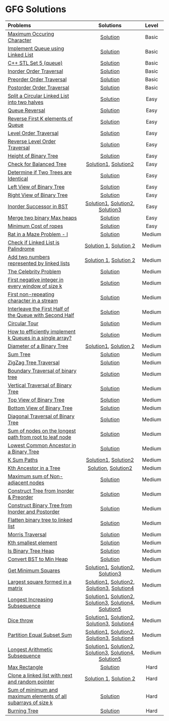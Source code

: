 # GFG Solutions

|  Problems  |  Solutions  |  Level  |
|:-----------|:-----------:|:-------:|
|  [Maximum Occuring Character](https://practice.geeksforgeeks.org/problems/maximum-occuring-character-1587115620/1)  |  [Solution](https://github.com/kishanrajput23/Love-Babbar-CPP-DSA-Course/blob/main/Lectures/Lecture_22/Lecture_Codes/maximum_occuring_character.cpp)  |  Basic  |
|  [Implement Queue using Linked List](https://www.geeksforgeeks.org/problems/implement-queue-using-linked-list/1)  |  [Solution](https://github.com/kishanrajput23/Love-Babbar-CPP-DSA-Course/blob/main/Lectures/Lecture_60/Lecture_Codes/implement_queue_using_linked_list.cpp)  |  Basic  |
|  [C++ STL Set 5 (queue)](https://www.geeksforgeeks.org/problems/c-stl-set-5-queue/1)  |  [Solution](https://github.com/kishanrajput23/Love-Babbar-CPP-DSA-Course/blob/main/Lectures/Lecture_60/Lecture_Codes/c%2B%2B_stl_set_5_queue.cpp)  |  Basic  |
|  [Inorder Order Traversal](https://www.geeksforgeeks.org/problems/inorder-traversal/1)  |  [Solution](https://github.com/kishanrajput23/Love-Babbar-CPP-DSA-Course/blob/main/Lectures/Lecture_62/Lecture_Codes/implementation_of_binary_tree.cpp)  |  Basic  |
|  [Preorder Order Traversal](https://www.geeksforgeeks.org/problems/preorder-traversal/1)  |  [Solution](https://github.com/kishanrajput23/Love-Babbar-CPP-DSA-Course/blob/main/Lectures/Lecture_62/Lecture_Codes/implementation_of_binary_tree.cpp)  |  Basic  |
 |  [Postorder Order Traversal](https://www.geeksforgeeks.org/problems/postorder-traversal/1)  |  [Solution](https://github.com/kishanrajput23/Love-Babbar-CPP-DSA-Course/blob/main/Lectures/Lecture_62/Lecture_Codes/implementation_of_binary_tree.cpp)  |  Basic  |
|  [Split a Circular Linked List into two halves](https://www.geeksforgeeks.org/problems/split-a-circular-linked-list-into-two-halves/1)  |  [Solution](https://github.com/kishanrajput23/Love-Babbar-CPP-DSA-Course/blob/main/Lectures/Lecture_48/Homework/split_a_circular_linked_list_into_two_halves.cpp)  |  Easy  |
|  [Queue Reversal](https://www.geeksforgeeks.org/problems/queue-reversal/1)  |  [Solution](https://github.com/kishanrajput23/Love-Babbar-CPP-DSA-Course/blob/main/Lectures/Lecture_61/Lecture_Codes/queue_reversal.cpp)  |  Easy  |
|  [Reverse First K elements of Queue](https://www.geeksforgeeks.org/problems/reverse-first-k-elements-of-queue/1)  |  [Solution](https://github.com/kishanrajput23/Love-Babbar-CPP-DSA-Course/blob/main/Lectures/Lecture_61/Lecture_Codes/reverse_first_k_elements_of_queue.cpp)  |  Easy  |
|  [Level Order Traversal](https://www.geeksforgeeks.org/problems/level-order-traversal/1)  |  [Solution](https://github.com/kishanrajput23/Love-Babbar-CPP-DSA-Course/blob/main/Lectures/Lecture_62/Lecture_Codes/level_order_traversal.cpp)  |  Easy  |
|  [Reverse Level Order Traversal](https://www.geeksforgeeks.org/problems/reverse-level-order-traversal/1)  |  [Solution](https://github.com/kishanrajput23/Love-Babbar-CPP-DSA-Course/blob/main/Lectures/Lecture_62/Homework/reverse_level_order_traversal.cpp)  |  Easy  |
|  [Height of Binary Tree](https://www.geeksforgeeks.org/problems/height-of-binary-tree/1)  |  [Solution](https://github.com/kishanrajput23/Love-Babbar-CPP-DSA-Course/blob/main/Lectures/Lecture_63/Lecture_Codes/height_of_binary_tree.cpp)  |  Easy  |
|  [Check for Balanced Tree](https://www.geeksforgeeks.org/problems/check-for-balanced-tree/1)  |  [Solution1](https://github.com/kishanrajput23/Love-Babbar-CPP-DSA-Course/blob/main/Lectures/Lecture_63/Lecture_Codes/check_for_balanced_tree_approach1.cpp), [Solution2](https://github.com/kishanrajput23/Love-Babbar-CPP-DSA-Course/blob/main/Lectures/Lecture_63/Lecture_Codes/check_for_balanced_tree_approach2.cpp)  |  Easy  |
|  [Determine if Two Trees are Identical](https://www.geeksforgeeks.org/problems/determine-if-two-trees-are-identical/1)  |  [Solution](https://github.com/kishanrajput23/Love-Babbar-CPP-DSA-Course/blob/main/Lectures/Lecture_63/Lecture_Codes/determine_if_two_trees_are_identical.cpp)  |  Easy  |
|  [Left View of Binary Tree](https://www.geeksforgeeks.org/problems/left-view-of-binary-tree/1)  |  [Solution](https://github.com/kishanrajput23/Love-Babbar-CPP-DSA-Course/blob/main/Lectures/Lecture_64/Lecture_Codes/left_view_of_binary_tree.cpp)  |  Easy  |
|  [Right View of Binary Tree](https://www.geeksforgeeks.org/problems/right-view-of-binary-tree/1)  |  [Solution](https://github.com/kishanrajput23/Love-Babbar-CPP-DSA-Course/blob/main/Lectures/Lecture_64/Lecture_Codes/right_view_of_binary_tree.cpp)  |  Easy  |
|  [Inorder Successor in BST](https://www.geeksforgeeks.org/problems/inorder-successor-in-bst/1?)  |  [Solution1](https://github.com/kishanrajput23/Love-Babbar-CPP-DSA-Course/blob/main/Lectures/Lecture_69/Homework/inorder_successor_in_bst_approach_1.cpp), [Solution2](https://github.com/kishanrajput23/Love-Babbar-CPP-DSA-Course/blob/main/Lectures/Lecture_69/Homework/inorder_successor_in_bst_approach_2.cpp), [Solution3](https://github.com/kishanrajput23/Love-Babbar-CPP-DSA-Course/blob/main/Lectures/Lecture_69/Homework/inorder_successor_in_bst_approach_3.cpp)  |  Easy  |
|  [Merge two binary Max heaps](https://www.geeksforgeeks.org/problems/merge-two-binary-max-heap0144/1)  |  [Solution](https://github.com/kishanrajput23/Love-Babbar-CPP-DSA-Course/blob/main/Lectures/Lecture_75/Lecture_Codes/merge_two_binary_max_heaps.cpp)  |  Easy  |
|  [Minimum Cost of ropes](https://www.geeksforgeeks.org/problems/minimum-cost-of-ropes-1587115620/1)  |  [Solution](https://github.com/kishanrajput23/Love-Babbar-CPP-DSA-Course/blob/main/Lectures/Lecture_75/Lecture_Codes/minimum_cost_of_ropes.cpp)  |  Easy  |
|  [Rat in a Maze Problem - I](https://practice.geeksforgeeks.org/problems/rat-in-a-maze-problem/1)  |  [Solution](https://github.com/kishanrajput23/Love-Babbar-CPP-DSA-Course/blob/main/Lectures/Lecture_40/Lecture_Codes/rat_in_a_maze_problem_I.cpp)  |  Medium  |
|  [Check if Linked List is Palindrome](https://www.geeksforgeeks.org/problems/check-if-linked-list-is-pallindrome/1)  |  [Solution 1](https://github.com/kishanrajput23/Love-Babbar-CPP-DSA-Course/blob/main/Lectures/Lecture_50/Lecture_Codes/check_if_linked_list_is_palindrome_approach-1.cpp), [Solution 2](https://github.com/kishanrajput23/Love-Babbar-CPP-DSA-Course/blob/main/Lectures/Lecture_50/Lecture_Codes/check_if_linked_list_is_palindrome_approach-2.cpp)  |  Medium  |
|  [Add two numbers represented by linked lists](https://www.geeksforgeeks.org/problems/add-two-numbers-represented-by-linked-lists/1)  |  [Solution 1](https://github.com/kishanrajput23/Love-Babbar-CPP-DSA-Course/blob/main/Lectures/Lecture_51/Lecture_Codes/add_two_numbers_represented_by_linked_lists_approach-1.cpp), [Solution 2](https://github.com/kishanrajput23/Love-Babbar-CPP-DSA-Course/blob/main/Lectures/Lecture_51/Lecture_Codes/add_two_numbers_represented_by_linked_lists_approach-2.cpp)  |  Medium  |
|  [The Celebrity Problem](https://www.geeksforgeeks.org/problems/the-celebrity-problem/1)  |  [Solution](https://github.com/kishanrajput23/Love-Babbar-CPP-DSA-Course/blob/main/Lectures/Lecture_57/Lecture_Codes/the_celebrity_problem.cpp)  |  Medium  |
|  [First negative integer in every window of size k](https://www.geeksforgeeks.org/problems/first-negative-integer-in-every-window-of-size-k3345/1)  |  [Solution](https://github.com/kishanrajput23/Love-Babbar-CPP-DSA-Course/blob/main/Lectures/Lecture_61/Lecture_Codes/first_negative_integer_in_every_window_of_size_k.cpp)  |  Medium  |
|  [First non-repeating character in a stream](https://www.geeksforgeeks.org/problems/first-non-repeating-character-in-a-stream1216/1)  |  [Solution](https://github.com/kishanrajput23/Love-Babbar-CPP-DSA-Course/blob/main/Lectures/Lecture_61/Lecture_Codes/first_non_repeating_character_in_a_stream.cpp)  |  Medium  |
|  [Interleave the First Half of the Queue with Second Half](https://www.geeksforgeeks.org/problems/interleave-the-first-half-of-the-queue-with-second-half/1)  |  [Solution](https://github.com/kishanrajput23/Love-Babbar-CPP-DSA-Course/blob/main/Lectures/Lecture_61/Lecture_Codes/interleave_the_first_half_of_the_queue_with_second_half.cpp)  |  Medium  |
|  [Circular Tour](https://www.geeksforgeeks.org/problems/circular-tour-1587115620/1)  |  [Solution](https://github.com/kishanrajput23/Love-Babbar-CPP-DSA-Course/blob/main/Lectures/Lecture_61/Lecture_Codes/circular_tour.cpp)  |  Medium  |
|  [How to efficiently implement k Queues in a single array?](https://www.geeksforgeeks.org/efficiently-implement-k-queues-single-array/)  |  [Solution](https://github.com/kishanrajput23/Love-Babbar-CPP-DSA-Course/blob/main/Lectures/Lecture_61/Lecture_Codes/kqueue.cpp)  |  Medium  |
|  [Diameter of a Binary Tree](https://www.geeksforgeeks.org/problems/diameter-of-binary-tree/1)  |  [Solution1](https://github.com/kishanrajput23/Love-Babbar-CPP-DSA-Course/blob/main/Lectures/Lecture_63/Lecture_Codes/diameter_of_a_binary_tree_approach1.cpp), [Solution 2](https://github.com/kishanrajput23/Love-Babbar-CPP-DSA-Course/blob/main/Lectures/Lecture_63/Lecture_Codes/diameter_of_a_binary_tree_approach2.cpp)  |  Medium  |
|  [Sum Tree](https://www.geeksforgeeks.org/problems/sum-tree/1)  |  [Solution](https://github.com/kishanrajput23/Love-Babbar-CPP-DSA-Course/blob/main/Lectures/Lecture_63/Lecture_Codes/sum_tree.cpp)  |  Medium  |
|  [ZigZag Tree Traversal](https://www.geeksforgeeks.org/problems/zigzag-tree-traversal/1)  |  [Solution](https://github.com/kishanrajput23/Love-Babbar-CPP-DSA-Course/blob/main/Lectures/Lecture_64/Lecture_Codes/zig_zag_tree_traversal.cpp)  |  Medium  |
|  [Boundary Traversal of binary tree](https://www.geeksforgeeks.org/problems/boundary-traversal-of-binary-tree/1)  |  [Solution](https://github.com/kishanrajput23/Love-Babbar-CPP-DSA-Course/blob/main/Lectures/Lecture_64/Lecture_Codes/boundary_traversal_of_binary_tree.cpp)  |  Medium  |
|  [Vertical Traversal of Binary Tree](https://www.geeksforgeeks.org/problems/print-a-binary-tree-in-vertical-order/1)  |  [Solution](https://github.com/kishanrajput23/Love-Babbar-CPP-DSA-Course/blob/main/Lectures/Lecture_64/Lecture_Codes/vertical_traversal_of_binary_tree.cpp)  |  Medium  |
|  [Top View of Binary Tree](https://www.geeksforgeeks.org/problems/top-view-of-binary-tree/1)  |  [Solution](https://github.com/kishanrajput23/Love-Babbar-CPP-DSA-Course/blob/main/Lectures/Lecture_64/Lecture_Codes/top_view_of_binary_tree.cpp)  |  Medium  |
|  [Bottom View of Binary Tree](https://www.geeksforgeeks.org/problems/bottom-view-of-binary-tree/1)  |  [Solution](https://github.com/kishanrajput23/Love-Babbar-CPP-DSA-Course/blob/main/Lectures/Lecture_64/Lecture_Codes/bottom_view_of_binary_tree.cpp)  |  Medium  |
|  [Diagonal Traversal of Binary Tree](https://www.geeksforgeeks.org/problems/diagonal-traversal-of-binary-tree/1)  |  [Solution](https://github.com/kishanrajput23/Love-Babbar-CPP-DSA-Course/blob/main/Lectures/Lecture_64/Lecture_Codes/diagonal_traversal_of_binary_tree.cpp)  |  Medium  |
|  [Sum of nodes on the longest path from root to leaf node](https://www.geeksforgeeks.org/problems/sum-of-the-longest-bloodline-of-a-tree/1)  |  [Solution](https://github.com/kishanrajput23/Love-Babbar-CPP-DSA-Course/blob/main/Lectures/Lecture_65/Lecture_Codes/sum_of_nodes_on_the_longest_path_from_root_to_leaf_node.cpp)  |  Medium  |
|  [Lowest Common Ancestor in a Binary Tree](https://www.geeksforgeeks.org/problems/lowest-common-ancestor-in-a-binary-tree/1)  |  [Solution](https://github.com/kishanrajput23/Love-Babbar-CPP-DSA-Course/blob/main/Lectures/Lecture_65/Lecture_Codes/lowest_common_ancestor_in_a_binary_tree.cpp)  |  Medium  |
|  [K Sum Paths](https://www.geeksforgeeks.org/problems/k-sum-paths/1)  |  [Solution1](https://github.com/kishanrajput23/Love-Babbar-CPP-DSA-Course/blob/main/Lectures/Lecture_65/Lecture_Codes/k_sum_paths_approach_1.cpp), [Solution2](https://github.com/kishanrajput23/Love-Babbar-CPP-DSA-Course/blob/main/Lectures/Lecture_65/Lecture_Codes/k_sum_paths_approach_2.cpp)  |  Medium  |
|  [Kth Ancestor in a Tree](https://www.geeksforgeeks.org/problems/kth-ancestor-in-a-tree/1)  |  [Solution](https://github.com/kishanrajput23/Love-Babbar-CPP-DSA-Course/blob/main/Lectures/Lecture_65/Lecture_Codes/kth_ancestor_in_a_tree_approach_1.cpp), [Solution2](https://github.com/kishanrajput23/Love-Babbar-CPP-DSA-Course/blob/main/Lectures/Lecture_65/Lecture_Codes/kth_ancestor_in_a_tree_approach_2.cpp)  |  Medium  |
|  [Maximum sum of Non-adjacent nodes](https://www.geeksforgeeks.org/problems/maximum-sum-of-non-adjacent-nodes/1)  |  [Solution](https://github.com/kishanrajput23/Love-Babbar-CPP-DSA-Course/blob/main/Lectures/Lecture_65/Lecture_Codes/maximum_sum_of_non_adjacent_nodes.cpp)  |  Medium  |
|  [Construct Tree from Inorder & Preorder](https://www.geeksforgeeks.org/problems/construct-tree-1/1)  |  [Solution](https://github.com/kishanrajput23/Love-Babbar-CPP-DSA-Course/blob/main/Lectures/Lecture_66/Lecture_Codes/construct_tree_from_inorder_and_preorder.cpp)  |  Medium  |
|  [Construct Binary Tree from Inorder and Postorder](https://www.geeksforgeeks.org/problems/tree-from-postorder-and-inorder/1)  |  [Solution](https://github.com/kishanrajput23/Love-Babbar-CPP-DSA-Course/blob/main/Lectures/Lecture_66/Lecture_Codes/construct_binary_tree_from_inorder_and_postorder.cpp)  |  Medium  |
|  [Flatten binary tree to linked list](https://www.geeksforgeeks.org/problems/flatten-binary-tree-to-linked-list/1)  |  [Solution](https://github.com/kishanrajput23/Love-Babbar-CPP-DSA-Course/blob/main/Lectures/Lecture_68/Lecture_Codes/flatten_binary_tree_to_linked_list.cpp)  |  Medium  |
|  [Morris Traversal](https://www.geeksforgeeks.org/inorder-tree-traversal-without-recursion-and-without-stack/)  |  [Solution](https://github.com/kishanrajput23/Love-Babbar-CPP-DSA-Course/blob/main/Lectures/Lecture_68/Homework/morris_taversal.cpp)  |  Medium  |
|  [Kth smallest element](https://www.geeksforgeeks.org/problems/kth-smallest-element5635/1)  |  [Solution](https://github.com/kishanrajput23/Love-Babbar-CPP-DSA-Course/blob/main/Lectures/Lecture_75/Lecture_Codes/kth_smallest_element.cpp)  |  Medium  |
|  [Is Binary Tree Heap](https://www.geeksforgeeks.org/problems/is-binary-tree-heap/1)  |  [Solution](https://github.com/kishanrajput23/Love-Babbar-CPP-DSA-Course/blob/main/Lectures/Lecture_75/Lecture_Codes/is_binary_tree_heap.cpp)  |  Medium  |
|  [Convert BST to Min Heap](https://www.geeksforgeeks.org/convert-bst-min-heap/)  |  [Solution](https://github.com/kishanrajput23/Love-Babbar-CPP-DSA-Course/blob/main/Lectures/Lecture_75/Lecture_Codes/convert_bst_to_min_heap.cpp)  |  Medium  |
|  [Get Minimum Squares](https://www.geeksforgeeks.org/problems/get-minimum-squares0538/1)  |  [Solution1](https://github.com/kishanrajput23/Love-Babbar-CPP-DSA-Course/blob/main/Lectures/Lecture_112/Lecture_Codes/get_minimum_squares_1.cpp), [Solution2](https://github.com/kishanrajput23/Love-Babbar-CPP-DSA-Course/blob/main/Lectures/Lecture_112/Lecture_Codes/get_minimum_squares_2.cpp), [Solution3](https://github.com/kishanrajput23/Love-Babbar-CPP-DSA-Course/blob/main/Lectures/Lecture_112/Lecture_Codes/get_minimum_squares_3.cpp)  |  Medium  |
|  [Largest square formed in a matrix](https://www.geeksforgeeks.org/problems/largest-square-formed-in-a-matrix0806/1)  |  [Solution1](https://github.com/kishanrajput23/Love-Babbar-CPP-DSA-Course/blob/main/Lectures/Lecture_115/Lecture_Codes/largest_square_formed_in_a_matrix_1.cpp), [Solution2](https://github.com/kishanrajput23/Love-Babbar-CPP-DSA-Course/blob/main/Lectures/Lecture_115/Lecture_Codes/largest_square_formed_in_a_matrix_2.cpp), [Solution3](https://github.com/kishanrajput23/Love-Babbar-CPP-DSA-Course/blob/main/Lectures/Lecture_115/Lecture_Codes/largest_square_formed_in_a_matrix_3.cpp), [Solution4](https://github.com/kishanrajput23/Love-Babbar-CPP-DSA-Course/blob/main/Lectures/Lecture_115/Lecture_Codes/largest_square_formed_in_a_matrix_4.cpp)  |  Medium  |
|  [Longest Increasing Subsequence](https://www.geeksforgeeks.org/problems/longest-increasing-subsequence-1587115620/1)  |  [Solution1](https://github.com/kishanrajput23/Love-Babbar-CPP-DSA-Course/blob/main/Lectures/Lecture_119/Lecture_Codes/longest_increasing_subsequence_1.cpp), [Solution2](https://github.com/kishanrajput23/Love-Babbar-CPP-DSA-Course/blob/main/Lectures/Lecture_119/Lecture_Codes/longest_increasing_subsequence_2.cpp), [Solution3](https://github.com/kishanrajput23/Love-Babbar-CPP-DSA-Course/blob/main/Lectures/Lecture_119/Lecture_Codes/longest_increasing_subsequence_3.cpp), [Solution4](https://github.com/kishanrajput23/Love-Babbar-CPP-DSA-Course/blob/main/Lectures/Lecture_119/Lecture_Codes/longest_increasing_subsequence_4.cpp), [Solution5](https://github.com/kishanrajput23/Love-Babbar-CPP-DSA-Course/blob/main/Lectures/Lecture_119/Lecture_Codes/longest_increasing_subsequence_5.cpp)  |  Medium  |
|  [Dice throw](https://www.geeksforgeeks.org/problems/dice-throw5349/1)  |  [Solution1](https://github.com/kishanrajput23/Love-Babbar-CPP-DSA-Course/blob/main/Lectures/Lecture_122/Lecture_Codes/dice_throw_1.cpp), [Solution2](https://github.com/kishanrajput23/Love-Babbar-CPP-DSA-Course/blob/main/Lectures/Lecture_122/Lecture_Codes/dice_throw_2.cpp), [Solution3](https://github.com/kishanrajput23/Love-Babbar-CPP-DSA-Course/blob/main/Lectures/Lecture_122/Lecture_Codes/dice_throw_3.cpp), [Solution4](https://github.com/kishanrajput23/Love-Babbar-CPP-DSA-Course/blob/main/Lectures/Lecture_122/Lecture_Codes/dice_throw_4.cpp)  |  Medium  |
|  [Partition Equal Subset Sum](https://www.geeksforgeeks.org/problems/subset-sum-problem2014/1)  |  [Solution1](https://github.com/kishanrajput23/Love-Babbar-CPP-DSA-Course/blob/main/Lectures/Lecture_123/Lecture_Codes/partition_equal_subset_sum_1.cpp), [Solution2](https://github.com/kishanrajput23/Love-Babbar-CPP-DSA-Course/blob/main/Lectures/Lecture_123/Lecture_Codes/partition_equal_subset_sum_2.cpp), [Solution3](https://github.com/kishanrajput23/Love-Babbar-CPP-DSA-Course/blob/main/Lectures/Lecture_123/Lecture_Codes/partition_equal_subset_sum_3.cpp), [Solution4](https://github.com/kishanrajput23/Love-Babbar-CPP-DSA-Course/blob/main/Lectures/Lecture_123/Lecture_Codes/partition_equal_subset_sum_4.cpp)  |  Medium  |
|  [Longest Arithmetic Subsequence](https://www.geeksforgeeks.org/problems/longest-arithmetic-progression1019/1)  |  [Solution1](https://github.com/kishanrajput23/Love-Babbar-CPP-DSA-Course/blob/main/Lectures/Lecture_125/Lecture_Codes/longest_arithmetic_subsequence_1.cpp), [Solution2](https://github.com/kishanrajput23/Love-Babbar-CPP-DSA-Course/blob/main/Lectures/Lecture_125/Lecture_Codes/longest_arithmetic_subsequence_2.cpp), [Solution3](https://github.com/kishanrajput23/Love-Babbar-CPP-DSA-Course/blob/main/Lectures/Lecture_125/Lecture_Codes/longest_arithmetic_subsequence_3.cpp), [Solution4](https://github.com/kishanrajput23/Love-Babbar-CPP-DSA-Course/blob/main/Lectures/Lecture_125/Lecture_Codes/longest_arithmetic_subsequence_4.cpp), [Solution5](https://github.com/kishanrajput23/Love-Babbar-CPP-DSA-Course/blob/main/Lectures/Lecture_125/Lecture_Codes/longest_arithmetic_subsequence_5.cpp)  |  Medium  |
|  [Max Rectangle](https://www.geeksforgeeks.org/problems/max-rectangle/1)  |  [Solution](https://github.com/kishanrajput23/Love-Babbar-CPP-DSA-Course/blob/main/Lectures/Lecture_57/Lecture_Codes/max_rectangle.cpp)  |  Hard  |
|  [Clone a linked list with next and random pointer](https://www.geeksforgeeks.org/problems/clone-a-linked-list-with-next-and-random-pointer/1)  |  [Solution 1](https://github.com/kishanrajput23/Love-Babbar-CPP-DSA-Course/blob/main/Lectures/Lecture_52/Lecture_Codes/Clone_a_linked_list_with_next_and_random_pointer_approach-1.cpp), [Solution 2](https://github.com/kishanrajput23/Love-Babbar-CPP-DSA-Course/blob/main/Lectures/Lecture_52/Lecture_Codes/Clone_a_linked_list_with_next_and_random_pointer_approach-2.cpp)  |  Hard  |
|  [Sum of minimum and maximum elements of all subarrays of size k](https://www.geeksforgeeks.org/sum-minimum-maximum-elements-subarrays-size-k/)  |  [Solution](https://github.com/kishanrajput23/Love-Babbar-CPP-DSA-Course/blob/main/Lectures/Lecture_61/Lecture_Codes/sum_of_max_min.cpp)  |  Hard  |
|  [Burning Tree](https://www.geeksforgeeks.org/problems/burning-tree/1)  |  [Solution](https://github.com/kishanrajput23/Love-Babbar-CPP-DSA-Course/blob/main/Lectures/Lecture_67/Lecture_Codes/burning_tree.cpp)  |  Hard  |
